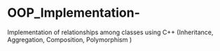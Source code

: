 # OOP_Implementation-
Implementation of relationships  among classes using C++ (Inheritance, Aggregation, Composition, Polymorphism )
